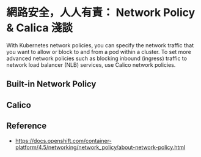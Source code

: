 網路安全，人人有責： Network Policy & Calica 淺談
========

With Kubernetes network policies, you can specify the network traffic that you want to allow or block to and from a pod within a cluster. To set more advanced network policies such as blocking inbound (ingress) traffic to network load balancer (NLB) services, use Calico network policies.



Built-in Network Policy
-----------------------




Calico
------



Reference
----------

- https://docs.openshift.com/container-platform/4.5/networking/network_policy/about-network-policy.html